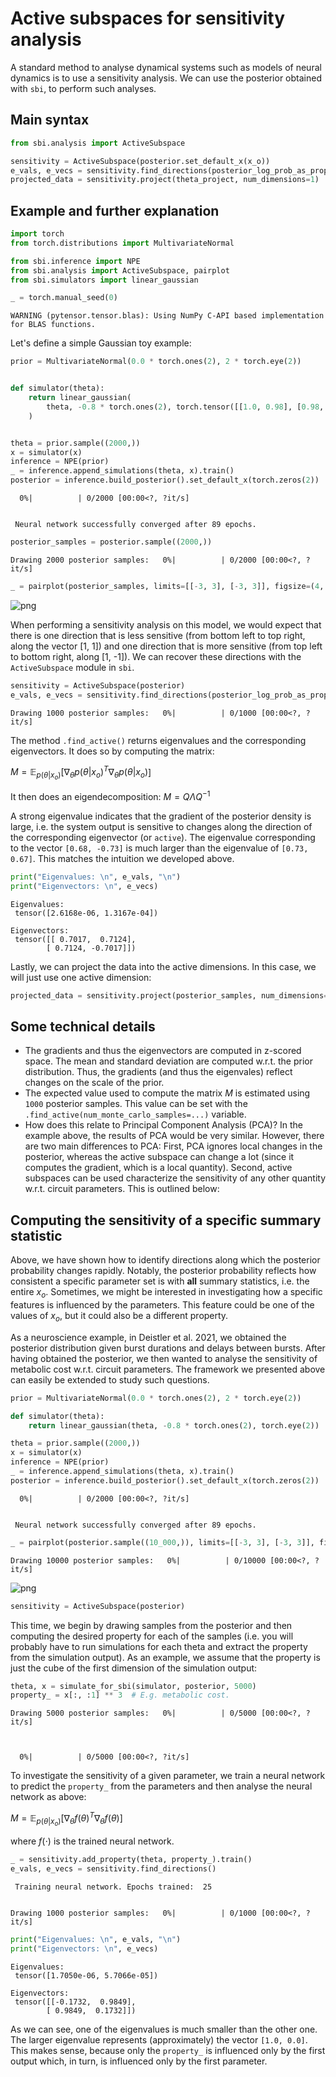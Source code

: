 # Active subspaces for sensitivity analysis

A standard method to analyse dynamical systems such as models of neural dynamics is to use a sensitivity analysis. We can use the posterior obtained with `sbi`, to perform such analyses.


## Main syntax


```python
from sbi.analysis import ActiveSubspace

sensitivity = ActiveSubspace(posterior.set_default_x(x_o))
e_vals, e_vecs = sensitivity.find_directions(posterior_log_prob_as_property=True)
projected_data = sensitivity.project(theta_project, num_dimensions=1)
```


## Example and further explanation



```python
import torch
from torch.distributions import MultivariateNormal

from sbi.inference import NPE
from sbi.analysis import ActiveSubspace, pairplot
from sbi.simulators import linear_gaussian

_ = torch.manual_seed(0)
```

    WARNING (pytensor.tensor.blas): Using NumPy C-API based implementation for BLAS functions.


Let's define a simple Gaussian toy example:



```python
prior = MultivariateNormal(0.0 * torch.ones(2), 2 * torch.eye(2))


def simulator(theta):
    return linear_gaussian(
        theta, -0.8 * torch.ones(2), torch.tensor([[1.0, 0.98], [0.98, 1.0]])
    )


theta = prior.sample((2000,))
x = simulator(x)
inference = NPE(prior)
_ = inference.append_simulations(theta, x).train()
posterior = inference.build_posterior().set_default_x(torch.zeros(2))
```


      0%|          | 0/2000 [00:00<?, ?it/s]


     Neural network successfully converged after 89 epochs.


```python
posterior_samples = posterior.sample((2000,))
```


    Drawing 2000 posterior samples:   0%|          | 0/2000 [00:00<?, ?it/s]



```python
_ = pairplot(posterior_samples, limits=[[-3, 3], [-3, 3]], figsize=(4, 4))
```


    
![png](07_sensitivity_analysis_files/07_sensitivity_analysis_8_0.png)
    


When performing a sensitivity analysis on this model, we would expect that there is one direction that is less sensitive (from bottom left to top right, along the vector [1, 1]) and one direction that is more sensitive (from top left to bottom right, along [1, -1]). We can recover these directions with the `ActiveSubspace` module in `sbi`.



```python
sensitivity = ActiveSubspace(posterior)
e_vals, e_vecs = sensitivity.find_directions(posterior_log_prob_as_property=True)
```


    Drawing 1000 posterior samples:   0%|          | 0/1000 [00:00<?, ?it/s]


The method `.find_active()` returns eigenvalues and the corresponding eigenvectors. It does so by computing the matrix:

$M = \mathbb{E}_{p(\theta|x_o)}[\nabla_{\theta}p(\theta|x_o)^T \nabla_{\theta}p(\theta|x_o)$]

It then does an eigendecomposition:
$M = Q \Lambda Q^{-1}$

A strong eigenvalue indicates that the gradient of the posterior density is large, i.e. the system output is sensitive to changes along the direction of the corresponding eigenvector (or `active`). The eigenvalue corresponding to the vector `[0.68, -0.73]` is much larger than the eigenvalue of `[0.73, 0.67]`. This matches the intuition we developed above.



```python
print("Eigenvalues: \n", e_vals, "\n")
print("Eigenvectors: \n", e_vecs)
```

    Eigenvalues: 
     tensor([2.6168e-06, 1.3167e-04]) 
    
    Eigenvectors: 
     tensor([[ 0.7017,  0.7124],
            [ 0.7124, -0.7017]])


Lastly, we can project the data into the active dimensions. In this case, we will just use one active dimension:



```python
projected_data = sensitivity.project(posterior_samples, num_dimensions=1)
```

## Some technical details

- The gradients and thus the eigenvectors are computed in z-scored space. The mean and standard deviation are computed w.r.t. the prior distribution. Thus, the gradients (and thus the eigenvales) reflect changes on the scale of the prior.
- The expected value used to compute the matrix $M$ is estimated using `1000` posterior samples. This value can be set with the `.find_active(num_monte_carlo_samples=...)` variable.
- How does this relate to Principal Component Analysis (PCA)? In the example above, the results of PCA would be very similar. However, there are two main differences to PCA: First, PCA ignores local changes in the posterior, whereas the active subspace can change a lot (since it computes the gradient, which is a local quantity). Second, active subspaces can be used characterize the sensitivity of any other quantity w.r.t. circuit parameters. This is outlined below:


## Computing the sensitivity of a specific summary statistic

Above, we have shown how to identify directions along which the posterior probability changes rapidly. Notably, the posterior probability reflects how consistent a specific parameter set is with **all** summary statistics, i.e. the entire $x_o$. Sometimes, we might be interested in investigating how a specific features is influenced by the parameters. This feature could be one of the values of $x_o$, but it could also be a different property.

As a neuroscience example, in Deistler et al. 2021, we obtained the posterior distribution given burst durations and delays between bursts. After having obtained the posterior, we then wanted to analyse the sensitivity of metabolic cost w.r.t. circuit parameters. The framework we presented above can easily be extended to study such questions.



```python
prior = MultivariateNormal(0.0 * torch.ones(2), 2 * torch.eye(2))

def simulator(theta):
    return linear_gaussian(theta, -0.8 * torch.ones(2), torch.eye(2))

theta = prior.sample((2000,))
x = simulator(x)
inference = NPE(prior)
_ = inference.append_simulations(theta, x).train()
posterior = inference.build_posterior().set_default_x(torch.zeros(2))
```


      0%|          | 0/2000 [00:00<?, ?it/s]


     Neural network successfully converged after 89 epochs.


```python
_ = pairplot(posterior.sample((10_000,)), limits=[[-3, 3], [-3, 3]], figsize=(4, 4))
```


    Drawing 10000 posterior samples:   0%|          | 0/10000 [00:00<?, ?it/s]



    
![png](07_sensitivity_analysis_files/07_sensitivity_analysis_18_1.png)
    



```python
sensitivity = ActiveSubspace(posterior)
```

This time, we begin by drawing samples from the posterior and then computing the desired property for each of the samples (i.e. you will probably have to run simulations for each theta and extract the property from the simulation output). As an example, we assume that the property is just the cube of the first dimension of the simulation output:



```python
theta, x = simulate_for_sbi(simulator, posterior, 5000)
property_ = x[:, :1] ** 3  # E.g. metabolic cost.
```


    Drawing 5000 posterior samples:   0%|          | 0/5000 [00:00<?, ?it/s]



      0%|          | 0/5000 [00:00<?, ?it/s]


To investigate the sensitivity of a given parameter, we train a neural network to predict the `property_` from the parameters and then analyse the neural network as above:

$M = \mathbb{E}_{p(\theta|x_o)}[\nabla_{\theta}f(\theta)^T \nabla_{\theta}f(\theta)$]

where $f(\cdot)$ is the trained neural network.



```python
_ = sensitivity.add_property(theta, property_).train()
e_vals, e_vecs = sensitivity.find_directions()
```

     Training neural network. Epochs trained:  25


    Drawing 1000 posterior samples:   0%|          | 0/1000 [00:00<?, ?it/s]



```python
print("Eigenvalues: \n", e_vals, "\n")
print("Eigenvectors: \n", e_vecs)
```

    Eigenvalues: 
     tensor([1.7050e-06, 5.7066e-05]) 
    
    Eigenvectors: 
     tensor([[-0.1732,  0.9849],
            [ 0.9849,  0.1732]])


As we can see, one of the eigenvalues is much smaller than the other one. The larger eigenvalue represents (approximately) the vector `[1.0, 0.0]`. This makes sense, because only the `property_` is influenced only by the first output which, in turn, is influenced only by the first parameter.

